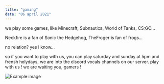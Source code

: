 ```yaml
---
title: "gaming"
date: "06 april 2021"
---
```

we play some games, like Minecraft, Subnautica, World of Tanks, CS:GO...
 
 Neckfire is a fan of Sonic the Hedgehog,
 TheFroger is fan of frogs...

 no relation? yes I know...

so if you want to play with us, you can play saturday and sunday at 5pm and frensh holydays, we are into the discord vocals channels on our server. play with us ! we are waiting you, gamers !

![Example image](https://static.wixstatic.com/media/2d7600_84119c6912bc4d8393a7c8ed968390ce.png/v1/fit/w_2500,h_1330,al_c/2d7600_84119c6912bc4d8393a7c8ed968390ce.png)
